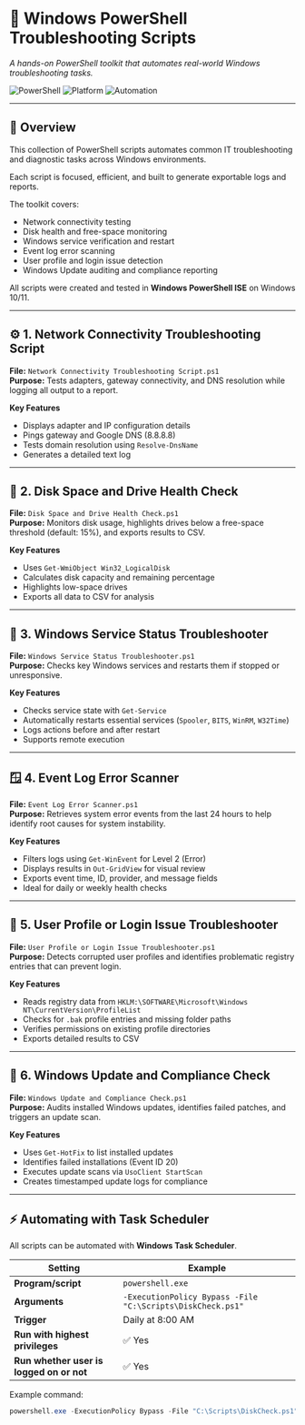# 🧰 Windows PowerShell Troubleshooting Scripts
*A hands-on PowerShell toolkit that automates real-world Windows troubleshooting tasks.*

![PowerShell](https://img.shields.io/badge/Language-PowerShell-blue?style=for-the-badge)
![Platform](https://img.shields.io/badge/Platform-Windows-lightgrey?style=for-the-badge)
![Automation](https://img.shields.io/badge/Automation-Task%20Scheduler-green?style=for-the-badge)

---

## 📘 Overview
This collection of PowerShell scripts automates common IT troubleshooting and diagnostic tasks across Windows environments.  

Each script is focused, efficient, and built to generate exportable logs and reports.  

The toolkit covers:
- Network connectivity testing  
- Disk health and free-space monitoring  
- Windows service verification and restart  
- Event log error scanning  
- User profile and login issue detection  
- Windows Update auditing and compliance reporting  

All scripts were created and tested in **Windows PowerShell ISE** on Windows 10/11.

---

## ⚙️ 1. Network Connectivity Troubleshooting Script
**File:** `Network Connectivity Troubleshooting Script.ps1`  
**Purpose:** Tests adapters, gateway connectivity, and DNS resolution while logging all output to a report.

**Key Features**
- Displays adapter and IP configuration details  
- Pings gateway and Google DNS (8.8.8.8)  
- Tests domain resolution using `Resolve-DnsName`  
- Generates a detailed text log  

---

## 💾 2. Disk Space and Drive Health Check
**File:** `Disk Space and Drive Health Check.ps1`  
**Purpose:** Monitors disk usage, highlights drives below a free-space threshold (default: 15%), and exports results to CSV.

**Key Features**
- Uses `Get-WmiObject Win32_LogicalDisk`  
- Calculates disk capacity and remaining percentage  
- Highlights low-space drives  
- Exports all data to CSV for analysis  

---

## 🧠 3. Windows Service Status Troubleshooter
**File:** `Windows Service Status Troubleshooter.ps1`  
**Purpose:** Checks key Windows services and restarts them if stopped or unresponsive.

**Key Features**
- Checks service state with `Get-Service`  
- Automatically restarts essential services (`Spooler`, `BITS`, `WinRM`, `W32Time`)  
- Logs actions before and after restart  
- Supports remote execution  

---

## 🪟 4. Event Log Error Scanner
**File:** `Event Log Error Scanner.ps1`  
**Purpose:** Retrieves system error events from the last 24 hours to help identify root causes for system instability.

**Key Features**
- Filters logs using `Get-WinEvent` for Level 2 (Error)  
- Displays results in `Out-GridView` for visual review  
- Exports event time, ID, provider, and message fields  
- Ideal for daily or weekly health checks  

---

## 👤 5. User Profile or Login Issue Troubleshooter
**File:** `User Profile or Login Issue Troubleshooter.ps1`  
**Purpose:** Detects corrupted user profiles and identifies problematic registry entries that can prevent login.

**Key Features**
- Reads registry data from `HKLM:\SOFTWARE\Microsoft\Windows NT\CurrentVersion\ProfileList`  
- Checks for `.bak` profile entries and missing folder paths  
- Verifies permissions on existing profile directories  
- Exports detailed results to CSV  

---

## 🔄 6. Windows Update and Compliance Check
**File:** `Windows Update and Compliance Check.ps1`  
**Purpose:** Audits installed Windows updates, identifies failed patches, and triggers an update scan.

**Key Features**
- Uses `Get-HotFix` to list installed updates  
- Identifies failed installations (Event ID 20)  
- Executes update scans via `UsoClient StartScan`  
- Creates timestamped update logs for compliance  

---

## ⚡ Automating with Task Scheduler
All scripts can be automated with **Windows Task Scheduler**.

| Setting | Example |
|----------|----------|
| **Program/script** | `powershell.exe` |
| **Arguments** | `-ExecutionPolicy Bypass -File "C:\Scripts\DiskCheck.ps1"` |
| **Trigger** | Daily at 8:00 AM |
| **Run with highest privileges** | ✅ Yes |
| **Run whether user is logged on or not** | ✅ Yes |

Example command:
```powershell
powershell.exe -ExecutionPolicy Bypass -File "C:\Scripts\DiskCheck.ps1"
